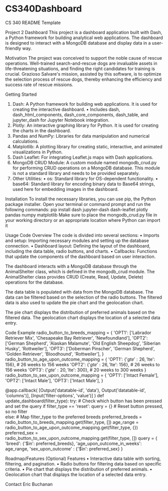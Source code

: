 # CS340Dashboard
CS 340 README Template


Project 2 Dashboard 
This project is a dashboard application built with Dash, a Python framework for building analytical web applications. The dashboard is designed to interact with a MongoDB database and display data in a user-friendly way.

Motivation
The project was conceived to support the noble cause of rescue operations. Well-trained search-and-rescue dogs are invaluable assets in life-threatening situations, and finding the right candidates for training is crucial. Grazioso Salvare's mission, assisted by this software, is to optimize the selection process of rescue dogs, thereby enhancing the efficiency and success rate of rescue missions.

Getting Started
1.	Dash: A Python framework for building web applications. It is used for creating the interactive dashboard.
•	Includes dash, dash_html_components, dash_core_components, dash_table, and jupyter_dash for Jupyter Notebook integration.
2.	Plotly: An interactive graphing library for Python. It is used for creating the charts in the dashboard.
3.	Pandas and NumPy: Libraries for data manipulation and numerical calculations.
4.	Matplotlib: A plotting library for creating static, interactive, and animated visualizations in Python.
5.	Dash Leaflet: For integrating Leaflet.js maps with Dash applications.
6.	MongoDB CRUD Module: A custom module named mongodb_crud.py for performing CRUD operations on a MongoDB database. This module is not a standard library and needs to be provided separately.
7.	Other Utilities:
•	os: Standard library for OS-dependent functionality.
•	base64: Standard library for encoding binary data to Base64 strings, used here for embedding images in the dashboard.
	
Installation
To install the necessary libraries, you can use pip, the Python package installer. Open your terminal or command prompt and run the following commands:
	pip install dash jupyter-dash dash-leaflet plotly pandas numpy matplotlib
Make sure to place the mongodb_crud.py file in your working directory or an appropriate location where Python can import it

Usage
Code Overview
The code is divided into several sections:
•	Imports and setup: Importing necessary modules and setting up the database connection.
•	Dashboard layout: Defining the layout of the dashboard, including the data table, radio buttons, and charts.
•	Callbacks: Functions that update the components of the dashboard based on user interaction.

The dashboard interacts with a MongoDB database through the AnimalShelter class, which is defined in the mongodb_crud module. The AnimalShelter class provides CRUD (Create, Read, Update, Delete) operations for the database.

The data table is populated with data from the MongoDB database. The data can be filtered based on the selection of the radio buttons. The filtered data is also used to update the pie chart and the geolocation chart.

The pie chart displays the distribution of preferred animals based on the filtered data. The geolocation chart displays the location of a selected data entry.

Code Example
radio_button_to_breeds_mapping = {
    'OPT1': ['Labrador Retriever Mix', 'Chesapeake Bay Retriever', 'Newfoundland'],
    'OPT2': ['German Shepherd', 'Alaskan Malamute', 'Old English Sheepdog', 'Siberian Husky', 'Rottweiler'],
    'OPT3': ['Doberman Pinscher', 'German Shepherd', 'Golden Retriever', 'Bloodhound', 'Rottweiler'],
}
radio_button_to_age_upon_outcome_mapping = {
    'OPT1': {'$gte': 26, '$lte': 156},  # 26 weeks to 156 weeks
    'OPT2': {'$gte': 26, '$lte': 156},  # 26 weeks to 156 weeks 
    'OPT3': {'$gte': 20, '$lte': 300},  # 20 weeks to 300 weeks
}
radio_button_to_sex_upon_outcome_mapping = {
    'OPT1': ['Intact Female'],
    'OPT2': ['Intact Male'],
    'OPT3': ['Intact Male'],
}

@app.callback(
    [Output('datatable-id', 'data'),
     Output('datatable-id', 'columns')],
    [Input('filter-options', 'value')]
)
def update_dashboard(filter_type):
    try:
        # Check which button has been pressed and set the query
        if filter_type == 'reset':
            query = {}  # Reset button pressed, so no filter   
        else:
            # Map filter_type to the preferred breeds
            preferred_breeds = radio_button_to_breeds_mapping.get(filter_type, [])
            age_range = radio_button_to_age_upon_outcome_mapping.get(filter_type, {})
            preferred_sex = radio_button_to_sex_upon_outcome_mapping.get(filter_type, [])
            query = {
                'breed': {'$in': preferred_breeds},
                'age_upon_outcome_in_weeks': age_range,
                'sex_upon_outcome' : {'$in': preferred_sex}
            }



Roadmap/Features (Optional)
Features
•	Interactive data table with sorting, filtering, and pagination.
•	Radio buttons for filtering data based on specific criteria.
•	Pie chart that displays the distribution of preferred animals.
•	Geolocation chart that displays the location of a selected data entry.

Contact
Eric Buchanan

